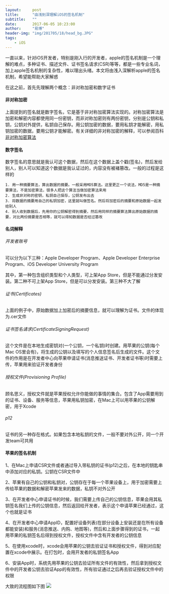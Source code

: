 ```yaml
---
layout:     post
title:      "由浅到深理解iOS的签名机制"
subtitle:   ""
date:       2017-06-05 10:23:00
author:     "易博"
header-img: "img/201705/18/head_bg.JPG"
tags:
    - iOS
---
```


一直以来，针对iOS开发者，特别是刚入行的开发者，apple的签名机制是一个理解的难点，多种证书、描述文件、证书签名请求(CSR)等等，都是一些专业名词，加上apple签名机制的复杂性，难以理出头绪。本文将由浅入深解析apple的签名机制，希望能帮助大家解惑

在这之前，首先先理解两个概念：非对称加密和数字证书

#### 非对称加密

上面提到的签名就是数字签名，它是基于非对称加密算法实现的。对称加密算法是加密和解密内容都使用同一份密钥，而非对称加密则有两份密钥，分别是公钥和私钥，公钥对外提供，私钥自己保存。用公钥加密的数据，要用私钥才能解密，用私钥加密的数据，要用公钥才能解密。有关详细的非对称加密的解释，可以参阅百科[非对称加密算法](http://baike.baidu.com/link?url=WBJ7fFUpICd_QMGvgN5vRHgKqIdV-Qo06PNNjSRzBs83j87HrqBQocYO2FXFqAeD3RnpvxvbVeGtwv5JFt17aP2Cs5wwsNY8_Q62vocCFWTVn-ftsi2TI_W_1bjm-kqWiMttVFNC-NUUcO-JTq8Zz4uTvuE02m1UG4EK_5mpQH3)

#### 数字签名

数字签名的意思就是我认可这个数据，然后在这个数据上盖个戳(签名)，然后发给别人，别人可以知道这个数据是我认证过的，内容没有被褚篡改。一般的过程是这样的

    1. 用一种摘要算法，算出数据的摘要。一般采用MD5算法。这里更正一个说法，MD5是一种摘要算法，不是加密算法，很多人把这个算法当做加密算法来用
    2. 生成非对称的密钥，私钥自己保存，公钥发布出去
    3. 将数据的摘要用自己的私钥加密，这里就叫做签名。然后将加密后的摘要和原始数据一起发给别人
    4. 别人收到数据后，先用你的公钥解密得到摘要，然后用同样的摘要算法算出原始数据的摘要，对比两份摘要是否相等，就可以得知数据是否经过篡改

#### 名词解释

###### 开发者账号

可以分为以下三种：Apple Developer Program、Apple Developer Enterprise Program、iOS Developer University Program

其中，第一种包含组织类型和个人类型，可上架App Store，但是不能通过分发安装。第二种不可上架App Store，但是可以分发安装。第三种不大了解

###### 证书(Certificates)

上面的例子中，原始数据加上加密后的摘要信息，就可以理解为证书。文件的体现为.cer文件

###### 证书签名请求(CertificateSigningRequest)

这个文件是在本地生成密钥对(一个公钥，一个私钥)时创建。用苹果的公钥(每个Mac OS里会有)，将生成的公钥以及填写的个人信息签名后生成的文件。这个文件的作用是在开发者中心向苹果申请证书(消息推送证书、开发者证书等)时需要上传，苹果用来验证开发者身份

###### 授权文件(Provisioning Profile)

顾名思义，授权文件就是苹果授权允许你能做的事情的集合。包含了App需要用到的证书、设备、服务等信息，苹果用私钥加密，在Mac上可以用苹果的公钥解密，用于Xcode

###### p12

证书的另一种存在格式。如果包含本地私钥的文件，一般不要对外公开，同一个开发team可共用

#### 苹果的签名机制

1、在Mac上申请CSR文件或者通过导入带私钥的证书(p12)之后，在本地的钥匙串中添加对应的私钥。公钥在CSR文件中

2、苹果有自己的公钥和私钥对，公钥存在于每一个苹果设备上，用于加密需要上传给苹果的数据和解密苹果发来的数据，私钥不对外公开

3、在开发者中心申请证书的时候，我们需要上传自己的公钥信息，苹果会用其私钥签名我们上传的公钥信息，然后返回给开发者，表示这个申请苹果已经通过，这个也就是证书

4、在开发者中心申请AppID，配置好设备列表(在部分设备上安装还是在所有设备都能安装)和服务(消息推送、内购、地图等)，然后和上面步骤得到的证书，一起用苹果的私钥签名后得到授权文件，授权文件中含有开发者的公钥信息

5、在使用xcode时，xcode会用苹果的公钥去验证证书和授权文件，得到对应配置在xcode中展示。在打包时，会用开发者的私钥签名App

6、安装App时，系统先用苹果的公钥去验证所有文件的有效性，然后拿到授权文件中的开发者公钥去验证App的有效性，所有验证通过之后再去验证授权文件中的权限

大致的流程图如下图
![](http://www.xttxqjfg.cn/img/201706/08/08001.png)












